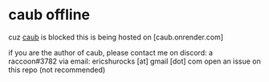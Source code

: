 # caub offline
cuz [caub](https://caub.glitch.me) is blocked
this is being hosted on [caub.onrender.com]

if you are the author of caub, please contact me
on discord: a raccoon#3782
via email: ericshurocks [at] gmail [dot] com
open an issue on this repo (not recommended)
